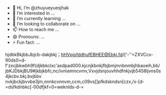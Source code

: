 - 👋 Hi, I’m @zhuyueyuesjhak
- 👀 I’m interested in ...
- 🌱 I’m currently learning ...
- 💞️ I’m looking to collaborate on ...
- 📫 How to reach me ...
- 😄 Pronouns: ...
- ⚡ Fun fact: ...

<!---
zhuyueyuesjhak/zhuyueyuesjhak is a ✨ special ✨ repository because its `README.md` (this file) appears on your GitHub profile.
You can click the Preview link to take a look at your changes.
--->
hjdbkBkjbbJbjcb-dakjbkj；hHVpjofddhufEBHEE@Ebkj.fd/['-''=ZXVCcx-90ds0=d-f'zxcjbkwbh9f(djkbkclxc'asdpad000.kjcnjkbnkjfbjbmjmnbnmbjhbaoeih,bb/
jbKJDbkjBU9#jkbjkbfc;nc/ivn\\emncvmv,Vxvjdsnjouvhhdfnkjvjb5458ljvns0s4jkcbv.bkj.bvjbbv
nvkjbckjbvvbe3jm,nnnkcvnnvm,ccm,c09vs[]pfkdskndsn[czx,/x-[d-=dsfkdnbkc[-00dfjkf=0=weknlds-d-=
